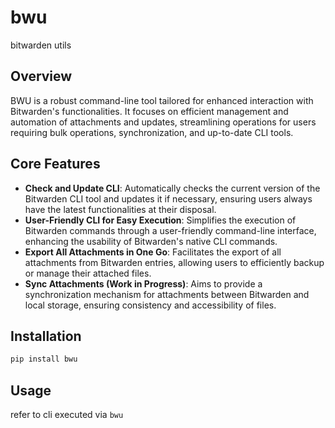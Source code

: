 # bwu
bitwarden utils

## Overview
BWU is a robust command-line tool tailored for enhanced interaction with Bitwarden's functionalities. It focuses on efficient management and automation of attachments and updates, streamlining operations for users requiring bulk operations, synchronization, and up-to-date CLI tools.

## Core Features
- **Check and Update CLI**: Automatically checks the current version of the Bitwarden CLI tool and updates it if necessary, ensuring users always have the latest functionalities at their disposal.
- **User-Friendly CLI for Easy Execution**: Simplifies the execution of Bitwarden commands through a user-friendly command-line interface, enhancing the usability of Bitwarden's native CLI commands.
- **Export All Attachments in One Go**: Facilitates the export of all attachments from Bitwarden entries, allowing users to efficiently backup or manage their attached files.
- **Sync Attachments (Work in Progress)**: Aims to provide a synchronization mechanism for attachments between Bitwarden and local storage, ensuring consistency and accessibility of files.

## Installation
```bash
pip install bwu
```

## Usage
refer to cli executed via `bwu`

